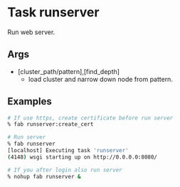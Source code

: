 # Task runserver


Run web server.

## Args
* [cluster_path/pattern],[find_depth]
  * load cluster and narrow down node from pattern.

## Examples
``` bash
# If use https, create certificate before run server
% fab runserver:create_cert

# Run server
% fab runserver
[localhost] Executing task 'runserver'
(4148) wsgi starting up on http://0.0.0.0:8080/

# If you after login also run server
% nohup fab runserver &
```

